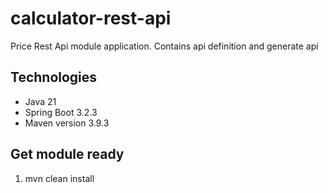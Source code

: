 # calculator-rest-api

Price Rest Api module application. Contains api definition and generate api

## Technologies

* Java 21
* Spring Boot 3.2.3
* Maven version 3.9.3

## Get module ready

1. mvn clean install 

